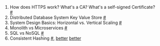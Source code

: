 1. How does HTTPS work? What's a CA? What's a self-signed Certificate? [#](https://www.youtube.com/watch?v=T4Df5_cojAs)
2. Distributed Database System Key Value Store [#](https://www.youtube.com/watch?v=rnZmdmlR-2M)
3. System Design Basics: Horizontal vs. Vertical Scaling [#](https://www.youtube.com/watch?v=xpDnVSmNFX0)
4. Monolith vs Microservices [#](https://www.youtube.com/watch?v=qYhRvH9tJKw)
5. SQL vs NoSQL [#](https://www.youtube.com/watch?v=xQnIN9bW0og)
6. Consistent Hashing [#](https://www.youtube.com/watch?v=zaRkONvyGr8&pbjreload=10), [better](https://www.youtube.com/watch?v=bBK_So1u9ew) [better](https://www.interviewcake.com/concept/java/consistent-hashing)
